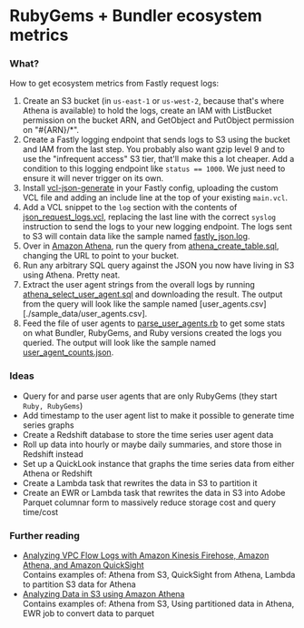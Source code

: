 # RubyGems + Bundler ecosystem metrics

### What?

How to get ecosystem metrics from Fastly request logs:

1. Create an S3 bucket (in `us-east-1` or `us-west-2`, because that's where Athena is available) to hold the logs, create an IAM with ListBucket permission on the bucket  ARN, and GetObject and PutObject permission on "#{ARN}/\*".
1. Create a Fastly logging endpoint that sends logs to S3 using the bucket and IAM from the last step. You probably also want gzip level 9 and to use the "infrequent access" S3 tier, that'll make this a lot cheaper. Add a condition to this logging endpoint like `status == 1000`. We just need to ensure it will never trigger on its own.
1. Install [vcl-json-generate](https://github.com/fastly/vcl-json-generate) in your Fastly config, uploading the custom VCL file and adding an include line at the top of your existing `main.vcl`.
1. Add a VCL snippet to the `log` section with the contents of [json\_request\_logs.vcl](./json_request_logs.vcl), replacing the last line with the correct `syslog` instruction to send the logs to your new logging endpoint. The logs sent to S3 will contain data like the sample named [fastly\_json.log](./sample_data/fastly_json.log).
1. Over in [Amazon Athena](https://us-west-2.console.aws.amazon.com/athena/home?region=us-west-2), run the query from [athena\_create\_table.sql](./athena_create_table.sql), changing the URL to point to your bucket.
1. Run any arbitrary SQL query against the JSON you now have living in S3 using Athena. Pretty neat.
1. Extract the user agent strings from the overall logs by running [athena\_select\_user\_agent.sql](./athena_select_user_agent.sql) and downloading the result. The output from the query will look like the sample named [user\_agents.csv][./sample_data/user_agents.csv].
1. Feed the file of user agents to [parse\_user\_agents.rb](./parse_user_agents.rb) to get some stats on what Bundler, RubyGems, and Ruby versions created the logs you queried. The output will look like the sample named [user\_agent\_counts.json](./sample_data/user_agent_counts.json).

### Ideas

- Query for and parse user agents that are only RubyGems (they start `Ruby, RubyGems`)
- Add timestamp to the user agent list to make it possible to generate time series graphs
- Create a Redshift database to store the time series user agent data
- Roll up data into hourly or maybe daily summaries, and store those in Redshift instead
- Set up a QuickLook instance that graphs the time series data from either Athena or Redshift
- Create a Lambda task that rewrites the data in S3 to partition it
- Create an EWR or Lambda task that rewrites the data in S3 into Adobe Parquet columnar form to massively reduce storage cost and query time/cost

### Further reading

- [Analyzing VPC Flow Logs with Amazon Kinesis Firehose, Amazon Athena, and Amazon QuickSight](https://aws.amazon.com/blogs/big-data/analyzing-vpc-flow-logs-with-amazon-kinesis-firehose-amazon-athena-and-amazon-quicksight/)  
  Contains examples of: Athena from S3, QuickSight from Athena, Lambda to partition S3 data for Athena
- [Analyzing Data in S3 using Amazon Athena](https://aws.amazon.com/blogs/big-data/analyzing-data-in-s3-using-amazon-athena/)  
  Contains examples of: Athena from S3, Using partitioned data in Athena, EWR job to convert data to parquet
